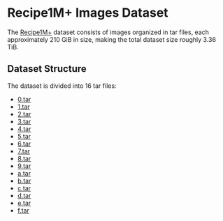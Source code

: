 # Recipe1M+ Images Dataset

The [Recipe1M+](https://im2recipe.csail.mit.edu/) dataset consists of images organized in tar files, each approximately 210 GiB in size, making the total dataset size roughly 3.36 TiB.

## Dataset Structure

The dataset is divided into 16 tar files:

- [0.tar](https://eur03.safelinks.protection.outlook.com/?url=http%3A%2F%2Fwednesday.csail.mit.edu%2Ftemporal%2Frelease%2Frecipe1M%2B_images%2Frecipe1M%2B_0.tar&data=02%7C01%7C%7C7b0492c12bdd43ccfe6c08d80898f060%7C0edca4720b7146e696c70a68c10dcb96%7C0%7C0%7C637268800258238152&sdata=JNUWtebBGzYy6fMqobwMEDN3W1aALPfBYFiZL1C%2BPNM%3D&reserved=0)
- [1.tar](https://eur03.safelinks.protection.outlook.com/?url=http%3A%2F%2Fwednesday.csail.mit.edu%2Ftemporal%2Frelease%2Frecipe1M%2B_images%2Frecipe1M%2B_1.tar&data=02%7C01%7C%7C7b0492c12bdd43ccfe6c08d80898f060%7C0edca4720b7146e696c70a68c10dcb96%7C0%7C0%7C637268800258238152&sdata=1F0rCDURye13u%2BtNrnROkd1mQYf1hdzLfI3UKAgJeYM%3D&reserved=0)
- [2.tar](https://eur03.safelinks.protection.outlook.com/?url=http%3A%2F%2Fwednesday.csail.mit.edu%2Ftemporal%2Frelease%2Frecipe1M%2B_images%2Frecipe1M%2B_2.tar&data=02%7C01%7C%7C7b0492c12bdd43ccfe6c08d80898f060%7C0edca4720b7146e696c70a68c10dcb96%7C0%7C0%7C637268800258238152&sdata=uRkDhnIefDV9bTwAhzG7KGLh4%2Br9YtaQLEn1pYXX5XA%3D&reserved=0)
- [3.tar](https://eur03.safelinks.protection.outlook.com/?url=http%3A%2F%2Fwednesday.csail.mit.edu%2Ftemporal%2Frelease%2Frecipe1M%2B_images%2Frecipe1M%2B_3.tar&data=02%7C01%7C%7C7b0492c12bdd43ccfe6c08d80898f060%7C0edca4720b7146e696c70a68c10dcb96%7C0%7C0%7C637268800258248150&sdata=id3BC4ph9WdheHed48v92GrnwElnxkU9x0cvko5xxCM%3D&reserved=0)
- [4.tar](https://eur03.safelinks.protection.outlook.com/?url=http%3A%2F%2Fwednesday.csail.mit.edu%2Ftemporal%2Frelease%2Frecipe1M%2B_images%2Frecipe1M%2B_4.tar&data=02%7C01%7C%7C7b0492c12bdd43ccfe6c08d80898f060%7C0edca4720b7146e696c70a68c10dcb96%7C0%7C0%7C637268800258248150&sdata=q6MlFNy9jCdrQvX7ZNyT1pjNphWvFrU5%2BJWGQq3UE7g%3D&reserved=0)
- [5.tar](https://eur03.safelinks.protection.outlook.com/?url=http%3A%2F%2Fwednesday.csail.mit.edu%2Ftemporal%2Frelease%2Frecipe1M%2B_images%2Frecipe1M%2B_5.tar&data=02%7C01%7C%7C7b0492c12bdd43ccfe6c08d80898f060%7C0edca4720b7146e696c70a68c10dcb96%7C0%7C0%7C637268800258258140&sdata=h%2BH59ZwIQIJ7G0d2Bcz60kUB7ZVQsTkb%2FZliKyZjH6c%3D&reserved=0)
- [6.tar](https://eur03.safelinks.protection.outlook.com/?url=http%3A%2F%2Fwednesday.csail.mit.edu%2Ftemporal%2Frelease%2Frecipe1M%2B_images%2Frecipe1M%2B_6.tar&data=02%7C01%7C%7C7b0492c12bdd43ccfe6c08d80898f060%7C0edca4720b7146e696c70a68c10dcb96%7C0%7C0%7C637268800258258140&sdata=k9E8408ew9r6ZKAh2RaQCFWgjwUwMbiUAhY%2BRlt%2BlfA%3D&reserved=0)
- [7.tar](https://eur03.safelinks.protection.outlook.com/?url=http%3A%2F%2Fwednesday.csail.mit.edu%2Ftemporal%2Frelease%2Frecipe1M%2B_images%2Frecipe1M%2B_7.tar&data=02%7C01%7C%7C7b0492c12bdd43ccfe6c08d80898f060%7C0edca4720b7146e696c70a68c10dcb96%7C0%7C0%7C637268800258268132&sdata=JAVVOeYG83cG27YMolwhwuDO26eQkKDvcK0bWCvMBd0%3D&reserved=0)
- [8.tar](https://eur03.safelinks.protection.outlook.com/?url=http%3A%2F%2Fwednesday.csail.mit.edu%2Ftemporal%2Frelease%2Frecipe1M%2B_images%2Frecipe1M%2B_8.tar&data=02%7C01%7C%7C7b0492c12bdd43ccfe6c08d80898f060%7C0edca4720b7146e696c70a68c10dcb96%7C0%7C0%7C637268800258268132&sdata=UhOJmTxwtKic3pC8RW45Ck6CSFpqWlEVw0Ws%2BnJT4S4%3D&reserved=0)
- [9.tar](https://eur03.safelinks.protection.outlook.com/?url=http%3A%2F%2Fwednesday.csail.mit.edu%2Ftemporal%2Frelease%2Frecipe1M%2B_images%2Frecipe1M%2B_9.tar&data=02%7C01%7C%7C7b0492c12bdd43ccfe6c08d80898f060%7C0edca4720b7146e696c70a68c10dcb96%7C0%7C0%7C637268800258278132&sdata=NHdVaCQPFbktyCgkPo%2BIrDPXnROFCt%2FGBpuauAWWJ6E%3D&reserved=0)
- [a.tar](https://eur03.safelinks.protection.outlook.com/?url=http%3A%2F%2Fwednesday.csail.mit.edu%2Ftemporal%2Frelease%2Frecipe1M%2B_images%2Frecipe1M%2B_a.tar&data=02%7C01%7C%7C7b0492c12bdd43ccfe6c08d80898f060%7C0edca4720b7146e696c70a68c10dcb96%7C0%7C0%7C637268800258278132&sdata=zLjqtd7U2OCyfn5pGdmb%2Bh4ymwCgT%2BoS8S1iZDQ51l0%3D&reserved=0)
- [b.tar](https://eur03.safelinks.protection.outlook.com/?url=http%3A%2F%2Fwednesday.csail.mit.edu%2Ftemporal%2Frelease%2Frecipe1M%2B_images%2Frecipe1M%2B_b.tar&data=02%7C01%7C%7C7b0492c12bdd43ccfe6c08d80898f060%7C0edca4720b7146e696c70a68c10dcb96%7C0%7C0%7C637268800258278132&sdata=MZKi4ESC8aNbhl5atC4xhmh9oQcK205JmGCRYC4AF6c%3D&reserved=0)
- [c.tar](https://eur03.safelinks.protection.outlook.com/?url=http%3A%2F%2Fwednesday.csail.mit.edu%2Ftemporal%2Frelease%2Frecipe1M%2B_images%2Frecipe1M%2B_c.tar&data=02%7C01%7C%7C7b0492c12bdd43ccfe6c08d80898f060%7C0edca4720b7146e696c70a68c10dcb96%7C0%7C0%7C637268800258288121&sdata=%2FQMSMvB1nd8v0alJvfpfxLU4QVuA6zeHH%2FuTd6%2FP%2FIQ%3D&reserved=0) 
- [d.tar](https://eur03.safelinks.protection.outlook.com/?url=http%3A%2F%2Fwednesday.csail.mit.edu%2Ftemporal%2Frelease%2Frecipe1M%2B_images%2Frecipe1M%2B_d.tar&data=02%7C01%7C%7C7b0492c12bdd43ccfe6c08d80898f060%7C0edca4720b7146e696c70a68c10dcb96%7C0%7C0%7C637268800258288121&sdata=rWwdqB2K1oJ9ztGIBuMTCGmLFAshAP2rPoC6uIKHgtw%3D&reserved=0)
- [e.tar](https://eur03.safelinks.protection.outlook.com/?url=http%3A%2F%2Fwednesday.csail.mit.edu%2Ftemporal%2Frelease%2Frecipe1M%2B_images%2Frecipe1M%2B_e.tar&data=02%7C01%7C%7C7b0492c12bdd43ccfe6c08d80898f060%7C0edca4720b7146e696c70a68c10dcb96%7C0%7C0%7C637268800258298121&sdata=pHMZikttjn1IRF8vqh1dSfqKbrT%2B6llmHUCtAjcHLXU%3D&reserved=0)
- [f.tar](https://eur03.safelinks.protection.outlook.com/?url=http%3A%2F%2Fwednesday.csail.mit.edu%2Ftemporal%2Frelease%2Frecipe1M%2B_images%2Frecipe1M%2B_f.tar&data=02%7C01%7C%7C7b0492c12bdd43ccfe6c08d80898f060%7C0edca4720b7146e696c70a68c10dcb96%7C0%7C0%7C637268800258298121&sdata=ZDFKVvN%2F9YRMJNA1aVh11W8hWrmBwzHWBvM3ELyjkIw%3D&reserved=0)
